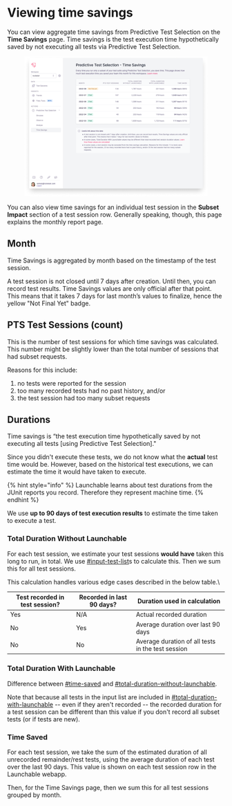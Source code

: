 # Viewing time savings

You can view aggregate time savings from Predictive Test Selection on the **Time Savings** page. Time savings is the test execution time hypothetically saved by not executing all tests via Predictive Test Selection.

<figure><img src="../../.gitbook/assets/Time savings.png" alt=""><figcaption></figcaption></figure>

You can also view time savings for an individual test session in the **Subset Impact** section of a test session row. Generally speaking, though, this page explains the monthly report page.

## Month

Time Savings is aggregated by month based on the timestamp of the test session.

A test session is not closed until 7 days after creation. Until then, you can record test results. Time Savings values are only official after that point. This means that it takes 7 days for last month’s values to finalize, hence the yellow "Not Final Yet" badge.

## PTS Test Sessions (count)

This is the number of test sessions for which time savings was calculated. This number might be slightly lower than the total number of sessions that had subset requests.

Reasons for this include:

1. no tests were reported for the session
2. too many recorded tests had no past history, and/or
3. the test session had too many subset requests

## Durations

Time savings is “the test execution time hypothetically saved by not executing all tests \[using Predictive Test Selection]."

Since you didn't execute these tests, we do not know what the **actual** test time would be. However, based on the historical test executions, we can estimate the time it would have taken to execute.

{% hint style="info" %}
Launchable learns about test durations from the JUnit reports you record. Therefore they represent machine time.
{% endhint %}

We use **up to 90 days of test execution results** to estimate the time taken to execute a test.

### Total Duration Without Launchable

For each test session, we estimate your test sessions **would have** taken this long to run, in total. We use [#input-test-list](../../concepts/subset.md#input-test-list "mention")s to calculate this. Then we sum this for all test sessions.

This calculation handles various edge cases described in the below table.\


| Test recorded in test session? | Recorded in last 90 days? | Duration used in calculation                      |
| ------------------------------ | ------------------------- | ------------------------------------------------- |
| Yes                            | N/A                       | Actual recorded duration                          |
| No                             | Yes                       | Average duration over last 90 days                |
| No                             | No                        | Average duration of all tests in the test session |

### Total Duration With Launchable

Difference between [#time-saved](viewing-time-savings.md#time-saved "mention") and [#total-duration-without-launchable](viewing-time-savings.md#total-duration-without-launchable "mention").

Note that because all tests in the input list are included in [#total-duration-with-launchable](viewing-time-savings.md#total-duration-with-launchable "mention") -- even if they aren't recorded -- the recorded duration for a test session can be different than this value if you don't record all subset tests (or if tests are new).

### Time Saved

For each test session, we take the sum of the estimated duration of all unrecorded remainder/rest tests, using the average duration of each test over the last 90 days. This value is shown on each test session row in the Launchable webapp.

Then, for the Time Savings page, then we sum this for all test sessions grouped by month.
